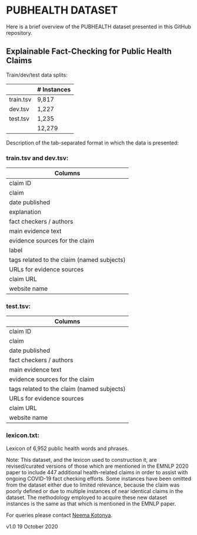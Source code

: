 # PUBHEALTH DATASET

Here is a brief overview of the PUBHEALTH dataset presented in this GitHub repository.

## Explainable Fact-Checking for Public Health Claims

Train/dev/test data splits:

|        | \# Instances |
| ------ | ------------ |
| train.tsv |	9,817    | 
| dev.tsv |   1,227      |
| test.tsv |  1,235      |
|          |  12,279	 |

Description of the tab-separated format in which the data is presented:

### train.tsv and dev.tsv:

| Columns        |  
| -------------- |
| claim ID       | 
| claim          |  
| date published |
| explanation    |
| fact checkers / authors |
| main evidence text |
| evidence sources for the claim |
| label |
| tags related to the claim (named subjects) |
| URLs for evidence sources |
| claim URL |
| website name |


### test.tsv:

| Columns        |  
| -------------- |
| claim ID       | 
| claim          |  
| date published |
| fact checkers / authors |
| main evidence text |
| evidence sources for the claim |
| tags related to the claim (named subjects) |
| URLs for evidence sources |
| claim URL |
| website name |

### lexicon.txt:

Lexicon of 6,952 public health words and phrases. 


Note: This dataset, and the lexicon used to construction it, are revised/curated versions of those which are mentioned in the EMNLP 2020 paper to include 447 additional health-related claims in order to assist with ongoing COVID-19 fact checking efforts. Some instances have been omitted from the dataset either due to limited relevance, because the claim was poorly defined or due to multiple instances of near identical claims in the dataset. The methodology employed to acquire these new dataset instances is the same as that which is mentioned in the EMNLP paper.


For queries please contact [Neema Kotonya](nk2418@ic.ac.uk).

v1.0 19 October 2020
